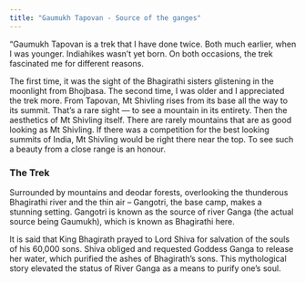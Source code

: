 ```yaml
---
title: "Gaumukh Tapovan - Source of the ganges"
---
```


“Gaumukh Tapovan is a trek that I have done twice. Both much earlier, when I was younger. Indiahikes wasn’t yet born. On both occasions, the trek fascinated me for different reasons.

The first time, it was the sight of the Bhagirathi sisters glistening in the moonlight from Bhojbasa. The second time, I was older and I appreciated the trek more. From Tapovan, Mt Shivling rises from its base all the way to its summit. That’s a rare sight — to see a mountain in its entirety. Then the aesthetics of Mt Shivling itself. There are rarely mountains that are as good looking as Mt Shivling. If there was a competition for the best looking summits of India, Mt Shivling would be right there near the top. To see such a beauty from a close range is an honour.

### The Trek
Surrounded by mountains and deodar forests, overlooking the thunderous Bhagirathi river and the thin air – Gangotri, the base camp, makes a stunning setting.  Gangotri is known as the source of river Ganga (the actual source being Gaumukh), which is known as Bhagirathi here.

It is said that King Bhagirath prayed to Lord Shiva for salvation of the souls of his 60,000 sons. Shiva obliged and requested Goddess Ganga to release her water, which purified the ashes of Bhagirath’s sons. This mythological story elevated the status of River Ganga as a means to purify one’s soul.
